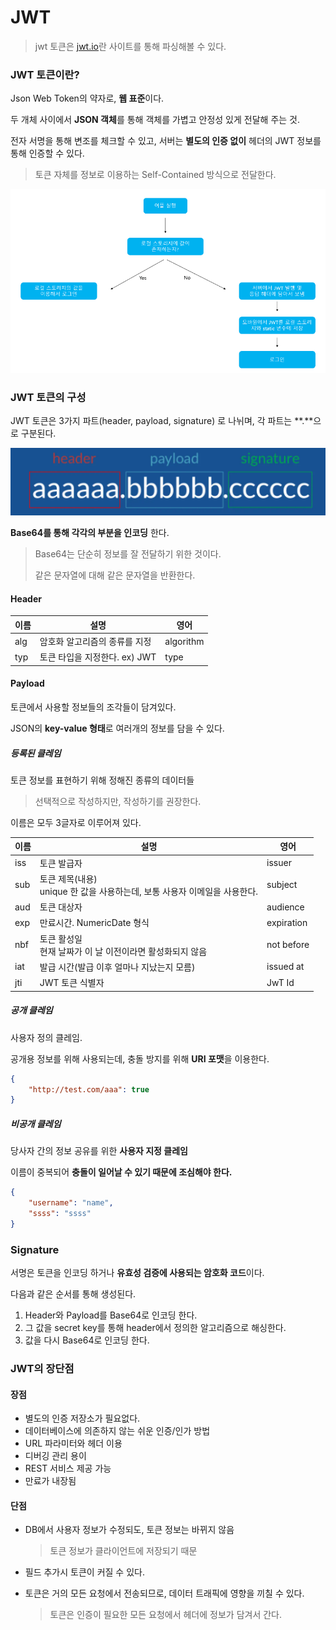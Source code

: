 # JWT

> jwt 토큰은 <a href = "http://jwt.io">jwt.io</a>란 사이트를 통해 파싱해볼 수 있다.

### JWT 토큰이란?

Json Web Token의 약자로, **웹 표준**이다.

두 개체 사이에서 **JSON 객체**를 통해 객체를 가볍고 안정성 있게 전달해 주는 것.

전자 서명을 통해 변조를 체크할 수 있고, 서버는 **별도의 인증 없이** 헤더의 JWT 정보를 통해 인증할 수 있다.

> 토큰 자체를 정보로 이용하는 Self-Contained 방식으로 전달한다.

![image-20210330110711582](jwt_order.png)

### JWT 토큰의 구성

JWT 토큰은 3가지 파트(header, payload, signature) 로 나뉘며, 각 파트는 **.**으로 구분된다.

![image-20210330110711582](jwt_content.png)

**Base64를 통해 각각의 부분을 인코딩** 한다.

> Base64는 단순히 정보를 잘 전달하기 위한 것이다.
>
> 같은 문자열에 대해 같은 문자열을 반환한다.

#### Header

| 이름 | 설명                          | 영어      |
| ---- | ----------------------------- | --------- |
| alg  | 암호화 알고리즘의 종류를 지정 | algorithm |
| typ  | 토큰 타입을 지정한다. ex) JWT | type      |

#### Payload

토큰에서 사용할 정보들의 조각들이 담겨있다.

JSON의 **key-value 형태**로 여러개의 정보를 담을 수 있다.

##### 등록된 클레임

토큰 정보를 표현하기 위해 정해진 종류의 데이터들

> 선택적으로 작성하지만, 작성하기를 권장한다.

이름은 모두 3글자로 이루어져 있다.

| 이름 | 설명                                                         | 영어       |
| ---- | ------------------------------------------------------------ | ---------- |
| iss  | 토큰 발급자                                                  | issuer     |
| sub  | 토큰 제목(내용)<br />unique 한 값을 사용하는데, 보통 사용자 이메일을 사용한다. | subject    |
| aud  | 토큰 대상자                                                  | audience   |
| exp  | 만료시간. NumericDate 형식                                   | expiration |
| nbf  | 토큰 활성일<br />현재 날짜가 이 날 이전이라면 활성화되지 않음 | not before |
| iat  | 발급 시간(발급 이후 얼마나 지났는지 모름)                    | issued at  |
| jti  | JWT 토큰 식별자                                              | JwT Id     |

##### 공개 클레임

사용자 정의 클레임.

공개용 정보를 위해 사용되는데, 충돌 방지를 위해 **URI 포맷**을 이용한다.

``` json
{
    "http://test.com/aaa": true
}
```

##### 비공개 클레임

당사자 간의 정보 공유를 위한 **사용자 지정 클레임**

이름이 중복되어 **충돌이 일어날 수 있기 때문에 조심해야 한다.**

``` json
{
    "username": "name",
    "ssss": "ssss"
}
```

### Signature

서명은 토큰을 인코딩 하거나 **유효성 검증에 사용되는 암호화 코드**이다.

다음과 같은 순서를 통해 생성된다.

1. Header와 Payload를 Base64로 인코딩 한다.
2. 그 값을 secret key를 통해 header에서 정의한 알고리즘으로 해싱한다.
3. 값을 다시 Base64로 인코딩 한다.

### JWT의 장단점

#### 장점

- 별도의 인증 저장소가 필요없다.
- 데이터베이스에 의존하지 않는 쉬운 인증/인가 방법
- URL  파라미터와 헤더 이용
- 디버깅 관리 용이
- REST 서비스 제공 가능
- 만료가 내장됨

#### 단점

- DB에서 사용자 정보가 수정되도, 토큰 정보는 바뀌지 않음

  > 토큰 정보가 클라이언트에 저장되기 때문

- 필드 추가시 토큰이 커질 수 있다.

- 토큰은 거의 모든 요청에서 전송되므로, 데이터 트래픽에 영향을 끼칠 수 있다.

  > 토큰은 인증이 필요한 모든 요청에서 헤더에 정보가 담겨서 간다.